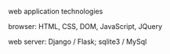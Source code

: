 web application technologies

browser: HTML, CSS, DOM, JavaScript, JQuery

web server: Django / Flask; sqlite3 / MySql


